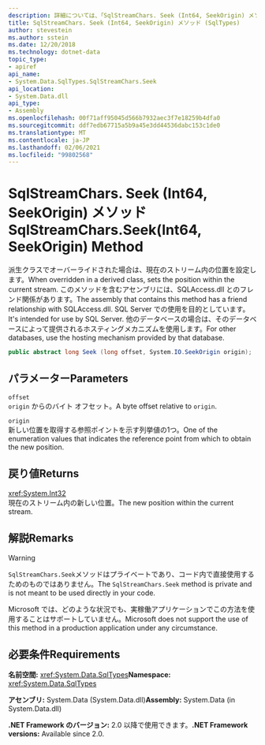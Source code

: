 ```yaml
---
description: 詳細については、「SqlStreamChars. Seek (Int64, SeekOrigin) メソッド」を参照してください。
title: SqlStreamChars. Seek (Int64, SeekOrigin) メソッド (SqlTypes)
author: stevestein
ms.author: sstein
ms.date: 12/20/2018
ms.technology: dotnet-data
topic_type:
- apiref
api_name:
- System.Data.SqlTypes.SqlStreamChars.Seek
api_location:
- System.Data.dll
api_type:
- Assembly
ms.openlocfilehash: 00f71aff95045d566b7932aec3f7e18259b4dfa0
ms.sourcegitcommit: ddf7edb67715a5b9a45e3dd44536dabc153c1de0
ms.translationtype: MT
ms.contentlocale: ja-JP
ms.lasthandoff: 02/06/2021
ms.locfileid: "99802568"
---
```

# <a name="sqlstreamcharsseekint64-seekorigin-method"></a><span data-ttu-id="1cc87-103">SqlStreamChars. Seek (Int64, SeekOrigin) メソッド</span><span class="sxs-lookup"><span data-stu-id="1cc87-103">SqlStreamChars.Seek(Int64, SeekOrigin) Method</span></span>

<span data-ttu-id="1cc87-104">派生クラスでオーバーライドされた場合は、現在のストリーム内の位置を設定します。</span><span class="sxs-lookup"><span data-stu-id="1cc87-104">When overridden in a derived class, sets the position within the current stream.</span></span> <span data-ttu-id="1cc87-105">このメソッドを含むアセンブリには、SQLAccess.dll とのフレンド関係があります。</span><span class="sxs-lookup"><span data-stu-id="1cc87-105">The assembly that contains this method has a friend relationship with SQLAccess.dll.</span></span> <span data-ttu-id="1cc87-106">SQL Server での使用を目的としています。</span><span class="sxs-lookup"><span data-stu-id="1cc87-106">It's intended for use by SQL Server.</span></span> <span data-ttu-id="1cc87-107">他のデータベースの場合は、そのデータベースによって提供されるホスティングメカニズムを使用します。</span><span class="sxs-lookup"><span data-stu-id="1cc87-107">For other databases, use the hosting mechanism provided by that database.</span></span>

```csharp
public abstract long Seek (long offset, System.IO.SeekOrigin origin);
```

## <a name="parameters"></a><span data-ttu-id="1cc87-108">パラメーター</span><span class="sxs-lookup"><span data-stu-id="1cc87-108">Parameters</span></span>

`offset`\
<span data-ttu-id="1cc87-109">`origin` からのバイト オフセット。</span><span class="sxs-lookup"><span data-stu-id="1cc87-109">A byte offset relative to `origin`.</span></span>

`origin`\
<span data-ttu-id="1cc87-110">新しい位置を取得する参照ポイントを示す列挙値の1つ。</span><span class="sxs-lookup"><span data-stu-id="1cc87-110">One of the enumeration values that indicates the reference point from which to obtain the new position.</span></span>

## <a name="returns"></a><span data-ttu-id="1cc87-111">戻り値</span><span class="sxs-lookup"><span data-stu-id="1cc87-111">Returns</span></span>

<xref:System.Int32>\
<span data-ttu-id="1cc87-112">現在のストリーム内の新しい位置。</span><span class="sxs-lookup"><span data-stu-id="1cc87-112">The new position within the current stream.</span></span>

## <a name="remarks"></a><span data-ttu-id="1cc87-113">解説</span><span class="sxs-lookup"><span data-stu-id="1cc87-113">Remarks</span></span>

> [!WARNING]
> <span data-ttu-id="1cc87-114">`SqlStreamChars.Seek`メソッドはプライベートであり、コード内で直接使用するためのものではありません。</span><span class="sxs-lookup"><span data-stu-id="1cc87-114">The `SqlStreamChars.Seek` method is private and is not meant to be used directly in your code.</span></span>
>
> <span data-ttu-id="1cc87-115">Microsoft では、どのような状況でも、実稼働アプリケーションでこの方法を使用することはサポートしていません。</span><span class="sxs-lookup"><span data-stu-id="1cc87-115">Microsoft does not support the use of this method in a production application under any circumstance.</span></span>

## <a name="requirements"></a><span data-ttu-id="1cc87-116">必要条件</span><span class="sxs-lookup"><span data-stu-id="1cc87-116">Requirements</span></span>

<span data-ttu-id="1cc87-117">**名前空間:** <xref:System.Data.SqlTypes></span><span class="sxs-lookup"><span data-stu-id="1cc87-117">**Namespace:** <xref:System.Data.SqlTypes></span></span>

<span data-ttu-id="1cc87-118">**アセンブリ:** System.Data (System.Data.dll)</span><span class="sxs-lookup"><span data-stu-id="1cc87-118">**Assembly:** System.Data (in System.Data.dll)</span></span>

<span data-ttu-id="1cc87-119">**.NET Framework のバージョン:** 2.0 以降で使用できます。</span><span class="sxs-lookup"><span data-stu-id="1cc87-119">**.NET Framework versions:** Available since 2.0.</span></span>

